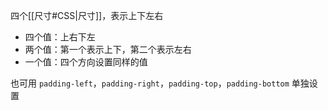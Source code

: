四个[[尺寸#CSS|尺寸]]，表示上下左右
- 四个值：上右下左
- 两个值：第一个表示上下，第二个表示左右
- 一个值：四个方向设置同样的值

也可用 `padding-left`，`padding-right`，`padding-top`，`padding-bottom` 单独设置